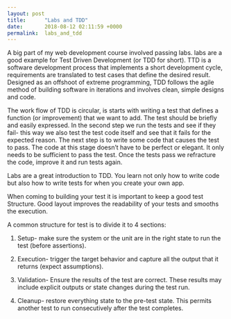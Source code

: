 ```yaml
---
layout: post
title:      "Labs and TDD"
date:       2018-08-12 02:11:59 +0000
permalink:  labs_and_tdd
---
```



A big part of my web development course involved passing labs. labs are a good example for Test Driven Development (or TDD for short). TTD is a software development process that implements a short development cycle, requirements are translated to test cases that define the desired result. Designed as an offshoot of extreme programming, TDD follows the agile method of building software in iterations and involves clean, simple designs and code.
 
The work flow of TDD is circular, is starts with writing a test that defines a function (or improvement) that we want to add. The test should be briefly and easily expressed.  In the second step we run the tests and see if they fail- this way we also test the test code itself and see that it fails for the expected reason. The next step is to write some code that causes the test to pass. The code at this stage doesn’t have to be perfect or elegant. It only needs to be sufficient to pass the test. Once the tests pass we refracture the code, improve it and run tests again.

Labs are a great introduction to TDD. You learn not only how to write code but also how to write tests for when you create your own app. 

When coming to building your test it is important to keep a good test Structure. Good layout improves the readability of your tests and smooths the execution. 

A common structure for test is to divide it to 4 sections:


1. Setup- make sure the system or the unit are in the right state to run the test (before assertions).

2. Execution- trigger the target behavior and capture all the output that it returns (expect assumptions).

3.	Validation- Ensure the results of the test are correct. These results may include explicit outputs or state changes during the test run.

4.	Cleanup- restore everything state to the pre-test state. This permits another test to run consecutively after the test completes. 

